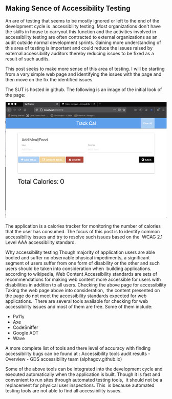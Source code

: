 ## Making Sence of Accessibility Testing

An are of testing that seems to be mostly ignored or left to the end of the development cycle is  accessibility testing. Most organizations don't have the skills in house to carryout this function and the activities involved in accessibility testing are often contracted to external organizations as an audit outside normal development sprints. 
Gaining more understanding of this area of testing is important and could reduce the issues raised by external accessibility auditors thereby reducing issues to be fixed as a result of such audits.

This post seeks to make more sense of this area of testing. I will be starting from a vary simple web page and identifying the issues with the page and then move on the fix the identified issues. 

The SUT is hosted in github. 
The following is an image of the initial look of the page:  
   
  

![Initial page look](images/firstLook.png)
  

The application is a calories tracker for monitoring the number of calories that the user has consumed. The focus of this post is to identify common accessibility issues and try to resolve such issues based on the  WCAG 2.1 Level AAA accessibility standard.

Why accessibility testing
Though majority of application users are able bodied and suffer no observable physical impediments, a significant segment of users suffer from one form of disability or the other and such users should be taken into consideration when  building applications. 
according to wikipedia, Web Content Accessibility standards are sets of recommendations for making web content more accessible for users with disabilities in addition to all users.
Checking the above page for accessibility
Taking the web page above into consideration,  the content presented on the page do not meet the accessibility standards expected for web applications.  
There are several tools available for checking for web accessibility issues and most of them are free. Some of them include: 
- Pa11y
- Axe
- CodeSniffer
- Google ADT
- Wave

  

A more complete list of tools and there level of accuracy with finding accessibility bugs can be found at : Accessibility tools audit results - Overview - GDS accessibility team (alphagov.github.io)


Some of the above tools can be integrated into the development cycle and executed automatically when the application is built. Though it is fast and convenient to run sites through automated testing tools,  it should not be a replacement for physical user inspections.
This  is because automated testing tools are not able to find all accessibility issues. 